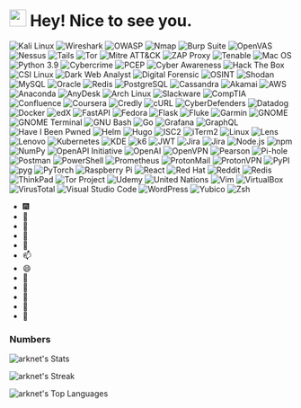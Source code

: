 <h1><img src="https://emojis.slackmojis.com/emojis/images/1531849430/4246/blob-sunglasses.gif?1531849430" width="30"/> Hey! Nice to see you.</h1>

<!-- Cybersecurity Badges -->
![Kali Linux](https://img.shields.io/badge/Kali%20Linux-557C94?style=flat-square&logo=kali-linux&logoColor=white)
![Wireshark](https://img.shields.io/badge/Wireshark-1679A7?style=flat-square&logo=wireshark&logoColor=white)
![OWASP](https://img.shields.io/badge/OWASP-48A646?style=flat-square&logo=owasp&logoColor=white)
![Nmap](https://img.shields.io/badge/Nmap-0E83A7?style=flat-square&logo=nmap&logoColor=white)
![Burp Suite](https://img.shields.io/badge/Burp%20Suite-000000?style=flat-square&logo=burp-suite&logoColor=white)
![OpenVAS](https://img.shields.io/badge/OpenVAS-7DB669?style=flat-square&logo=openvas&logoColor=white)
![Nessus](https://img.shields.io/badge/Nessus-000000?style=flat-square&logo=nessus&logoColor=white)
![Tails](https://img.shields.io/badge/Tails-56347C?style=flat-square&logo=tails&logoColor=white)
![Tor](https://img.shields.io/badge/Tor-7E4798?style=flat-square&logo=tor&logoColor=white)
![Mitre ATT&CK](https://img.shields.io/badge/Mitre%20ATT&CK-505F79?style=flat-square&logo=mitre&logoColor=white)
![ZAP Proxy](https://img.shields.io/badge/ZAP%20Proxy-000000?style=flat-square&logo=zapproxy&logoColor=white)
![Tenable](https://img.shields.io/badge/Tenable-3D7EAA?style=flat-square&logo=tenable&logoColor=white)
![Mac OS](https://img.shields.io/badge/macOS-000000?style=flat-square&logo=apple&logoColor=white)
![Python 3.9](https://img.shields.io/badge/Python-3.9-3776AB?style=flat-square&logo=python&logoColor=white)
![Cybercrime](https://img.shields.io/badge/Cybercrime-Alert-red?style=flat-square)
![PCEP](https://img.shields.io/badge/PCEP-Python%20Certified-brightgreen?style=flat-square&logo=python)
![Cyber Awareness](https://img.shields.io/badge/Cyber-Awareness-blue?style=flat-square)
![Hack The Box](https://img.shields.io/badge/Hack%20The%20Box-Challenge%20Completed-brightgreen?style=flat-square&logo=hack-the-box)
![CSI Linux](https://img.shields.io/badge/CSI-Linux-success?style=flat-square)
![Dark Web Analyst](https://img.shields.io/badge/Dark%20Web-Analyst-red?style=flat-square)
![Digital Forensic](https://img.shields.io/badge/Digital-Forensic-orange?style=flat-square)
![OSINT](https://img.shields.io/badge/OSINT-Open%20Source%20Intelligence-green?style=flat-square)
![Shodan](https://img.shields.io/badge/Shodan-Scanner-red?style=flat-square&logo=shodan&logoColor=white)
![MySQL](https://img.shields.io/badge/MySQL-005C84?style=flat-square&logo=mysql&logoColor=white)
![Oracle](https://img.shields.io/badge/Oracle-F80000?style=flat-square&logo=oracle&logoColor=white)
![Redis](https://img.shields.io/badge/Redis-DD0031?style=flat-square&logo=redis&logoColor=white)
![PostgreSQL](https://img.shields.io/badge/PostgreSQL-316192?style=flat-square&logo=postgresql&logoColor=white)
![Cassandra](https://img.shields.io/badge/Cassandra-1287B1?style=flat-square&logo=apache-cassandra&logoColor=white)
![Akamai](https://img.shields.io/badge/Akamai-CDN%20&%20Cybersecurity-gray?style=flat-square&logo=akamai)
![AWS](https://img.shields.io/badge/AWS-Cloud%20Computing-orange?style=flat-square&logo=amazon-aws&logoColor=white)
![Anaconda](https://img.shields.io/badge/Anaconda-44A833?style=flat-square&logo=anaconda&logoColor=white)
![AnyDesk](https://img.shields.io/badge/AnyDesk-Remote%20Access-red?style=flat-square&logo=anydesk&logoColor=white)
![Arch Linux](https://img.shields.io/badge/Arch%20Linux-1793D1?style=flat-square&logo=arch-linux&logoColor=white)
![Slackware](https://img.shields.io/badge/Slackware-123456?style=flat-square)
![CompTIA](https://img.shields.io/badge/CompTIA-IT%20Certifications-4A90E2?style=flat-square)
![Confluence](https://img.shields.io/badge/Confluence-0052CC?style=flat-square&logo=confluence&logoColor=white)
![Coursera](https://img.shields.io/badge/Coursera-0056D2?style=flat-square&logo=coursera&logoColor=white)
![Credly](https://img.shields.io/badge/Credly-Digital%20Badges-26689A?style=flat-square&logo=credly&logoColor=white)
![cURL](https://img.shields.io/badge/cURL-Command%20Line-8A2509?style=flat-square&logo=curl&logoColor=white)
![CyberDefenders](https://img.shields.io/badge/CyberDefenders-Cybersecurity%20Training-0078D7?style=flat-square)
![Datadog](https://img.shields.io/badge/Datadog-Monitoring-632CA6?style=flat-square&logo=datadog&logoColor=white)
![Docker](https://img.shields.io/badge/Docker-2496ED?style=flat-square&logo=docker&logoColor=white)
![edX](https://img.shields.io/badge/edX-Learning-0094CA?style=flat-square&logo=edx&logoColor=white)
![FastAPI](https://img.shields.io/badge/FastAPI-009688?style=flat-square&logo=fastapi&logoColor=white)
![Fedora](https://img.shields.io/badge/Fedora-294172?style=flat-square&logo=fedora&logoColor=white)
![Flask](https://img.shields.io/badge/Flask-000000?style=flat-square&logo=flask&logoColor=white)
![Fluke](https://img.shields.io/badge/Fluke-Test%20Tools-0072C6?style=flat-square)
![Garmin](https://img.shields.io/badge/Garmin-GPS%20Technology-0073E5?style=flat-square)
![GNOME](https://img.shields.io/badge/GNOME-4A86CF?style=flat-square&logo=gnome&logoColor=white)
![GNOME Terminal](https://img.shields.io/badge/GNOME%20Terminal-4A86CF?style=flat-square)
![GNU Bash](https://img.shields.io/badge/GNU%20Bash-4EAA25?style=flat-square&logo=gnu-bash&logoColor=white)
![Go](https://img.shields.io/badge/Go-00ADD8?style=flat-square&logo=go&logoColor=white)
![Grafana](https://img.shields.io/badge/Grafana-F46800?style=flat-square&logo=grafana&logoColor=white)
![GraphQL](https://img.shields.io/badge/GraphQL-E434AA?style=flat-square&logo=graphql&logoColor=white)
![Have I Been Pwned](https://img.shields.io/badge/Have%20I%20Been%20Pwned-2A2A2A?style=flat-square)
![Helm](https://img.shields.io/badge/Helm-0F1689?style=flat-square&logo=helm&logoColor=white)
![Hugo](https://img.shields.io/badge/Hugo-FF4088?style=flat-square&logo=hugo&logoColor=white)
![ISC2](https://img.shields.io/badge/ISC²-366796?style=flat-square)
![iTerm2](https://img.shields.io/badge/iTerm2-000000?style=flat-square)
![Linux](https://img.shields.io/badge/Linux-FCC624?style=flat-square&logo=linux&logoColor=black)
![Lens](https://img.shields.io/badge/Lens-3371FF?style=flat-square&logo=lens&logoColor=white)
![Lenovo](https://img.shields.io/badge/Lenovo-E2231A?style=flat-square&logo=lenovo&logoColor=white)
![Kubernetes](https://img.shields.io/badge/Kubernetes-326CE5?style=flat-square&logo=kubernetes&logoColor=white)
![KDE](https://img.shields.io/badge/KDE-1D99F3?style=flat-square&logo=kde&logoColor=white)
![k6](https://img.shields.io/badge/k6-0091EA?style=flat-square&logo=k6&logoColor=white)
![JWT](https://img.shields.io/badge/JWT-000000?style=flat-square&logo=json-web-tokens&logoColor=white)
![Jira](https://img.shields.io/badge/Jira-0052CC?style=flat-square&logo=jira&logoColor=white)
![Jira](https://img.shields.io/badge/Jira-0052CC?style=flat-square&logo=jira&logoColor=white)
![Node.js](https://img.shields.io/badge/Node.js-339933?style=flat-square&logo=node.js&logoColor=white)
![npm](https://img.shields.io/badge/npm-CB3837?style=flat-square&logo=npm&logoColor=white)
![NumPy](https://img.shields.io/badge/NumPy-013243?style=flat-square&logo=numpy&logoColor=white)
![OpenAPI Initiative](https://img.shields.io/badge/OpenAPI%20Initiative-6BA539?style=flat-square)
![OpenAI](https://img.shields.io/badge/OpenAI-00B9FF?style=flat-square&logo=openai&logoColor=white)
![OpenVPN](https://img.shields.io/badge/OpenVPN-FFD700?style=flat-square&logo=openvpn&logoColor=black)
![Pearson](https://img.shields.io/badge/Pearson-FFA500?style=flat-square)
![Pi-hole](https://img.shields.io/badge/Pi--hole-5B4EAF?style=flat-square&logo=pi-hole&logoColor=white)
![Postman](https://img.shields.io/badge/Postman-FF6C37?style=flat-square&logo=postman&logoColor=white)
![PowerShell](https://img.shields.io/badge/PowerShell-5391FE?style=flat-square&logo=powershell&logoColor=white)
![Prometheus](https://img.shields.io/badge/Prometheus-E6522C?style=flat-square&logo=prometheus&logoColor=white)
![ProtonMail](https://img.shields.io/badge/ProtonMail-FF6600?style=flat-square&logo=protonmail&logoColor=white)
![ProtonVPN](https://img.shields.io/badge/ProtonVPN-00D68F?style=flat-square&logo=protonvpn&logoColor=white)
![PyPI](https://img.shields.io/badge/PyPI-3775A9?style=flat-square&logo=pypi&logoColor=white)
![pyg](https://img.shields.io/badge/pyg-YourColorHere?style=flat-square)
![PyTorch](https://img.shields.io/badge/PyTorch-EE4C2C?style=flat-square&logo=pytorch&logoColor=white)
![Raspberry Pi](https://img.shields.io/badge/Raspberry%20Pi-C51A4A?style=flat-square&logo=raspberry-pi&logoColor=white)
![React](https://img.shields.io/badge/React-61DAFB?style=flat-square&logo=react&logoColor=white)
![Red Hat](https://img.shields.io/badge/Red%20Hat-EE0000?style=flat-square&logo=red-hat&logoColor=white)
![Reddit](https://img.shields.io/badge/Reddit-FF4500?style=flat-square&logo=reddit&logoColor=white)
![Redis](https://img.shields.io/badge/Redis-DC382D?style=flat-square&logo=redis&logoColor=white)
![ThinkPad](https://img.shields.io/badge/ThinkPad-000000?style=flat-square&logo=thinkpad&logoColor=white)
![Tor Project](https://img.shields.io/badge/Tor%20Project-7E4798?style=flat-square&logo=tor-project&logoColor=white)
![Udemy](https://img.shields.io/badge/Udemy-EC5252?style=flat-square)
![United Nations](https://img.shields.io/badge/United%20Nations-0078D4?style=flat-square&logo=united-nations&logoColor=white)
![Vim](https://img.shields.io/badge/Vim-019733?style=flat-square&logo=vim&logoColor=white)
![VirtualBox](https://img.shields.io/badge/VirtualBox-183A61?style=flat-square&logo=virtualbox&logoColor=white)
![VirusTotal](https://img.shields.io/badge/VirusTotal-3944F7?style=flat-square&logo=virustotal&logoColor=white)
![Visual Studio Code](https://img.shields.io/badge/Visual%20Studio%20Code-007ACC?style=flat-square&logo=visual-studio-code&logoColor=white)
![WordPress](https://img.shields.io/badge/WordPress-21759B?style=flat-square&logo=wordpress&logoColor=white)
![Yubico](https://img.shields.io/badge/Yubico-0058D9?style=flat-square&logo=yubico&logoColor=white)
![Zsh](https://img.shields.io/badge/Zsh-1A2C34?style=flat-square&logo=zsh&logoColor=white)





- :fireworks: 
- 🔭 
- 🌱 
- 👯 
- 💬 
- 📫  
- 😄 
- :partying_face: 
- :book: 
- :wrench: 
- :envelope_with_arrow: 
- :busts_in_silhouette:

### Numbers
![arknet's Stats](https://github-readme-stats.vercel.app/api?username=arknet-cyber&theme=dracula&show_icons=true&hide_border=true&count_private=true)

![arknet's Streak](https://github-readme-streak-stats.herokuapp.com/?user=arknet-cyber&theme=dracula&hide_border=true)

![arknet's Top Languages](https://github-readme-stats.vercel.app/api/top-langs/?username=arknet-cyber&theme=dracula&show_icons=true&hide_border=true&layout=compact)

